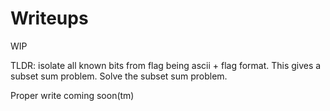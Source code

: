 # Writeups
WIP

TLDR: isolate all known bits from flag being ascii + flag format. This gives a subset sum problem. Solve the subset sum problem.


Proper write coming soon(tm)